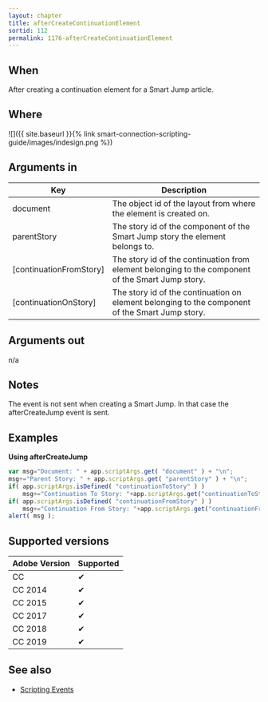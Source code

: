 ```yaml
---
layout: chapter
title: afterCreateContinuationElement
sortid: 112
permalink: 1176-afterCreateContinuationElement
---
```


## When

After creating a continuation element for a Smart Jump article.

## Where

![]({{ site.baseurl }}{% link smart-connection-scripting-guide/images/indesign.png %})

## Arguments in

|Key |Description|
|----|-----------|
|document |The object id of the layout from where the element is created on.|
|parentStory |The story id of the component of the Smart Jump story the element belongs to.|
|[continuationFromStory] |The story id of the continuation from element belonging to the component of the Smart Jump story.|
|[continuationOnStory] |The story id of the continuation on element belonging to the component of the Smart Jump story.|

## Arguments out

n/a

## Notes

The event is not sent when creating a Smart Jump. In that case the afterCreateJump event is sent.

## Examples

**Using afterCreateJump**

```javascript
var msg="Document: " + app.scriptArgs.get( "document" ) + "\n";
msg+="Parent Story: " + app.scriptArgs.get( "parentStory" ) + "\n";
if( app.scriptArgs.isDefined( "continuationToStory" ) )
    msg+="Continuation To Story: "+app.scriptArgs.get("continuationToStory")+"\n";
if( app.scriptArgs.isDefined( "continuationFromStory" ) )
    msg+="Continuation From Story: "+app.scriptArgs.get("continuationFromStory")+"\n";
alert( msg );
```

## Supported versions

| Adobe Version | Supported |
|---------------|-----------|
| CC            | ✔         |
| CC 2014       | ✔         |
| CC 2015       | ✔         |
| CC 2017       | ✔         |
| CC 2018       | ✔         |
| CC 2019       | ✔         |

## See also

* [Scripting Events](./index.md)